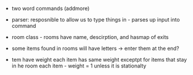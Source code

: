 - two word commands (addmore)
- parser: resposnible to allow us to type things in - parses up input into command 
- room class - rooms have name, descirption, and hasmap of exits
- some items found in rooms will have letters -> enter them at the end? 

- tem have weight 
each item has same weight exceptpt for items that stay in he room 
each item - weight = 1 unless it is stationalty